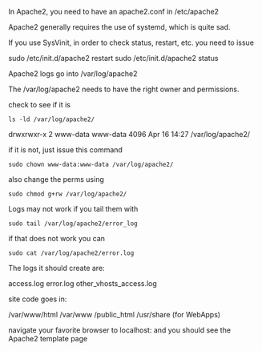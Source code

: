 In Apache2, you need to have an apache2.conf in /etc/apache2 

Apache2 generally requires the use of systemd, which is quite sad.

If you use SysVinit, in order to check status, restart, etc. you need to issue

sudo /etc/init.d/apache2 restart
sudo /etc/init.d/apache2 status

Apache2 logs go into /var/log/apache2

The /var/log/apache2 needs to have the right owner and permissions.  

check to see if it is

`ls -ld /var/log/apache2/`

drwxrwxr-x 2 www-data www-data 4096 Apr 16 14:27 /var/log/apache2/

if it is not, just issue this command

`sudo chown www-data:www-data /var/log/apache2/`

also change the perms using 

`sudo chmod g+rw /var/log/apache2/`

Logs may not work if you tail them with 

`sudo tail /var/log/apache2/error_log`

if that  does not work you can

`sudo cat /var/log/apache2/error.log`

The logs it should  create are:

access.log
error.log
other_vhosts_access.log

site code goes in:

/var/www/html
/var/www
/public_html
/usr/share (for WebApps)

navigate your favorite browser to localhost: and you should see the Apache2 template page

